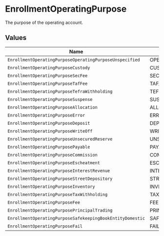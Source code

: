 # EnrollmentOperatingPurpose

The purpose of the operating account.


## Values

| Name                                                      | Value                                                     |
| --------------------------------------------------------- | --------------------------------------------------------- |
| `EnrollmentOperatingPurposeOperatingPurposeUnspecified`   | OPERATING_PURPOSE_UNSPECIFIED                             |
| `EnrollmentOperatingPurposeCustody`                       | CUSTODY                                                   |
| `EnrollmentOperatingPurposeSecFee`                        | SEC_FEE                                                   |
| `EnrollmentOperatingPurposeTafFee`                        | TAF_FEE                                                   |
| `EnrollmentOperatingPurposeTefraWithholding`              | TEFRA_WITHHOLDING                                         |
| `EnrollmentOperatingPurposeSuspense`                      | SUSPENSE                                                  |
| `EnrollmentOperatingPurposeAllocation`                    | ALLOCATION                                                |
| `EnrollmentOperatingPurposeError`                         | ERROR                                                     |
| `EnrollmentOperatingPurposeDeposit`                       | DEPOSIT                                                   |
| `EnrollmentOperatingPurposeWriteOff`                      | WRITE_OFF                                                 |
| `EnrollmentOperatingPurposeUnsecuredReserve`              | UNSECURED_RESERVE                                         |
| `EnrollmentOperatingPurposePayable`                       | PAYABLE                                                   |
| `EnrollmentOperatingPurposeCommission`                    | COMMISSION                                                |
| `EnrollmentOperatingPurposeEscheatment`                   | ESCHEATMENT                                               |
| `EnrollmentOperatingPurposeInterestRevenue`               | INTEREST_REVENUE                                          |
| `EnrollmentOperatingPurposeStreetDepository`              | STREET_DEPOSITORY                                         |
| `EnrollmentOperatingPurposeInventory`                     | INVENTORY                                                 |
| `EnrollmentOperatingPurposeTaxWithholding`                | TAX_WITHHOLDING                                           |
| `EnrollmentOperatingPurposeFee`                           | FEE                                                       |
| `EnrollmentOperatingPurposePrincipalTrading`              | PRINCIPAL_TRADING                                         |
| `EnrollmentOperatingPurposeSafekeepingBookEntityDomestic` | SAFEKEEPING_BOOK_ENTITY_DOMESTIC                          |
| `EnrollmentOperatingPurposeFail`                          | FAIL                                                      |